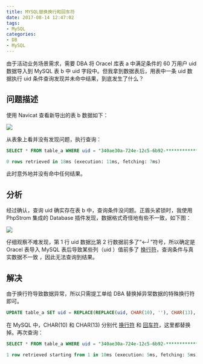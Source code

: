 ```yaml
---
title: MYSQL替换换行和回车符
date: 2017-08-14 12:47:02
tags:
- MySQL
categories:
- DB
- MySQL
---
```


由于活动业务场景需求，需要 DBA 将 Oracel 库表 a 中满足条件的 60 万用户 uid 数据导入到 MySQL 表 b 中 uid 字段中。但我拿到数据表后，用表中一条 uid 数据执行 uid 条件查询发现并未命中结果，到底发生了什么？<!---more-->

## 问题描述

使用 Navicat 查看新导出的表 b 数据如下：

![](https://img0.fanhaobai.com/2017/08/mysql-replace-tn/f78a979c-f979-4a39-b117-72989a05c658.png)

从表象上看并没有发现问题，执行查询：

```SQL
SELECT * FROM table_a WHERE uid = "340ae30a-724e-12c5-6b92-************";

0 rows retrieved in 18ms (execution: 11ms, fetching: 7ms)
```

此时意外地并没有命中任何结果。

## 分析

经过确认，查询 uid 确实存在表 b 中，查询条件没问题。正眉头紧锁时，我使用 PhpStrom 集成的 Database 插件发现，数据格式奇怪地有些不一致，如下图：

![](https://img1.fanhaobai.com/2017/08/mysql-replace-tn/78e7f070-e9ac-45f6-958d-f5d282afec0e.png)

仔细观察不难发现，第 1 行 uid 数据比第 2 行数据前多了“←┘”符号，所以确定是 Oracel 表导入 MySQL 表后导致某些列（uid ）值前多了 [换行符]()，查询条件与真实数据不一致 ，因此无法查询到结果。

## 解决

由于换行符导致数据异常，所以只需提工单给 DBA 替换掉异常数据的特殊换行符即可。

```SQL
UPDATE table_a SET uid = REPLACE(REPLACE(uid, CHAR(10), ''), CHAR(13), '');
```

在 MySQL 中，CHAR(10) 和 CHAR(13) 分别代 [换行符]() 和 [回车符]()，这里都替换掉。再次查询：

```SQL
SELECT * FROM table_a WHERE uid = "340ae30a-724e-12c5-6b92-************";

1 row retrieved starting from 1 in 10ms (execution: 5ms, fetching: 5ms)
```

